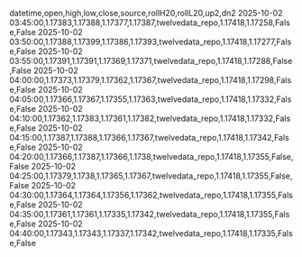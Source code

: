 datetime,open,high,low,close,source,rollH20,rollL20,up2,dn2
2025-10-02 03:45:00,1.17383,1.17388,1.17377,1.17387,twelvedata_repo,1.17418,1.17258,False,False
2025-10-02 03:50:00,1.17388,1.17399,1.17386,1.17393,twelvedata_repo,1.17418,1.17277,False,False
2025-10-02 03:55:00,1.17391,1.17391,1.17369,1.17371,twelvedata_repo,1.17418,1.17288,False,False
2025-10-02 04:00:00,1.17373,1.17379,1.17362,1.17367,twelvedata_repo,1.17418,1.17298,False,False
2025-10-02 04:05:00,1.17366,1.17367,1.17355,1.17363,twelvedata_repo,1.17418,1.17332,False,False
2025-10-02 04:10:00,1.17362,1.17383,1.17361,1.17382,twelvedata_repo,1.17418,1.17332,False,False
2025-10-02 04:15:00,1.17387,1.17388,1.17366,1.17367,twelvedata_repo,1.17418,1.17342,False,False
2025-10-02 04:20:00,1.17366,1.17387,1.17366,1.1738,twelvedata_repo,1.17418,1.17355,False,False
2025-10-02 04:25:00,1.17379,1.1738,1.17365,1.17367,twelvedata_repo,1.17418,1.17355,False,False
2025-10-02 04:30:00,1.17364,1.17364,1.17356,1.17362,twelvedata_repo,1.17418,1.17355,False,False
2025-10-02 04:35:00,1.17361,1.17361,1.17335,1.17342,twelvedata_repo,1.17418,1.17355,False,False
2025-10-02 04:40:00,1.17343,1.17343,1.17337,1.17342,twelvedata_repo,1.17418,1.17335,False,False
